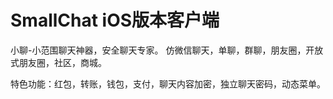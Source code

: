 # SmallChat iOS版本客户端

小聊-小范围聊天神器，安全聊天专家。 仿微信聊天，单聊，群聊，朋友圈，开放式朋友圈，社区，商城。

特色功能：红包，转账，钱包，支付，聊天内容加密，独立聊天密码，动态菜单。
